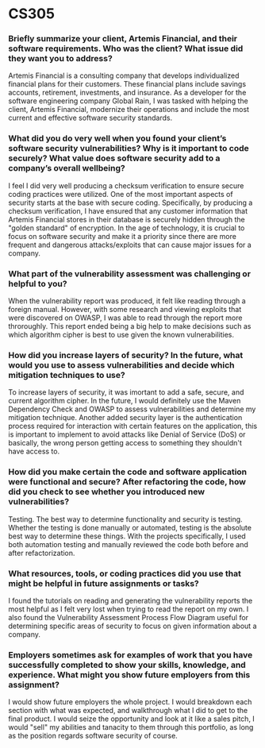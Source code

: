 # CS305

### Briefly summarize your client, Artemis Financial, and their software requirements. Who was the client? What issue did they want you to address?
Artemis Financial is a consulting company that develops individualized financial plans for their customers. These financial plans include savings accounts, retirement, investments, and insurance. As a developer for the software engineering company Global Rain, I was tasked with helping the client, Artemis Financial, modernize their operations and include the most current and effective software security standards. 

### What did you do very well when you found your client’s software security vulnerabilities? Why is it important to code securely? What value does software security add to a company’s overall wellbeing?
I feel I did very well producing a checksum verification to ensure secure coding practices were utilized. One of the most important aspects of security starts at the base with secure coding. Specifically, by producing a checksum verification, I have ensured that any customer information that Artemis Financial stores in their database is securely hidden through the "golden standard" of encryption. In the age of technology, it is crucial to focus on software security and make it a priority since there are more frequent and dangerous attacks/exploits that can cause major issues for a company. 

### What part of the vulnerability assessment was challenging or helpful to you?
When the vulnerability report was produced, it felt like reading through a foreign manual. However, with some research and viewing exploits that were discovered on OWASP, I was able to read through the report more throroughly. This report ended being a big help to make decisions such as which algorithm cipher is best to use given the known vulnerabilities. 

### How did you increase layers of security? In the future, what would you use to assess vulnerabilities and decide which mitigation techniques to use?
To increase layers of security, it was imortant to add a safe, secure, and current algorithm cipher. In the future, I would definitely use the Maven Dependency Check and OWASP to assess vulnerabilities and determine my mitigation technique. Another added security layer is the authentication process required for interaction with certain features on the application, this is important to implement to avoid attacks like Denial of Service (DoS) or basically, the wrong person getting access to something they shouldn't have access to. 

### How did you make certain the code and software application were functional and secure? After refactoring the code, how did you check to see whether you introduced new vulnerabilities?
Testing. The best way to determine functionality and security is testing. Whether the testing is done manually or automated, testing is the absolute best way to determine these things. With the projects specifically, I used both automation testing and manually reviewed the code both before and after refactorization. 

### What resources, tools, or coding practices did you use that might be helpful in future assignments or tasks?
I found the tutorials on reading and generating the vulnerability reports the most helpful as I felt very lost when trying to read the report on my own. I also found the Vulnerability Assessment Process Flow Diagram useful for determining specific areas of security to focus on given information about a company. 

### Employers sometimes ask for examples of work that you have successfully completed to show your skills, knowledge, and experience. What might you show future employers from this assignment?
I would show future employers the whole project. I would breakdown each section with what was expected, and walkthrough what I did to get to the final product. I would seize the opportunity and look at it like a sales pitch, I would "sell" my abilities and tanacity to them through this portfolio, as long as the position regards software security of course. 
